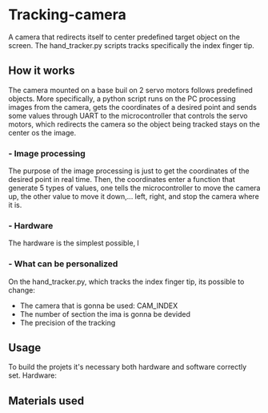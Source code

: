 # Tracking-camera
A camera that redirects itself to center predefined target object on the screen. The hand_tracker.py scripts tracks specifically the index finger tip.

## How it works 
The camera mounted on a base buil on 2 servo motors follows predefined objects. More specifically, a python script runs on the PC processing images from the camera, gets the coordinates of a desired point and sends some values through UART to the microcontroller that controls the servo motors, which redirects the camera so the object being tracked stays on the center os the image.
### - Image processing
The purpose of the image processing is just to get the coordinates of the desired point in real time. Then, the coordinates enter a function that generate 5 types of values, one tells the microcontroller to move the camera up, the other value to move it down,... left, right, and stop the camera where it is.
### - Hardware
The hardware is the simplest possible, l
### - What can be personalized 
On the hand_tracker.py, which tracks the index finger tip, its possible to change:
- The camera that is gonna be used: CAM_INDEX
- The number of section the ima is gonna be devided
- The precision of the tracking 

## Usage

To build the projets it's necessary both hardware and software correctly set.
Hardware:

## Materials used

